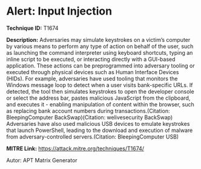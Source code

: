 # Alert: Input Injection

**Technique ID:** T1674

**Description:** Adversaries may simulate keystrokes on a victim’s computer by various means to perform any type of action on behalf of the user, such as launching the command interpreter using keyboard shortcuts,  typing an inline script to be executed, or interacting directly with a GUI-based application.  These actions can be preprogrammed into adversary tooling or executed through physical devices such as Human Interface Devices (HIDs).  For example, adversaries have used tooling that monitors the Windows message loop to detect when a user visits bank-specific URLs. If detected, the tool then simulates keystrokes to open the developer console or select the address bar, pastes malicious JavaScript from the clipboard, and executes it - enabling manipulation of content within the browser, such as replacing bank account numbers during transactions.(Citation: BleepingComputer BackSwap)(Citation: welivesecurity BackSwap)  Adversaries have also used malicious USB devices to emulate keystrokes that launch PowerShell, leading to the download and execution of malware from adversary-controlled servers.(Citation: BleepingComputer USB)

**MITRE Link:** https://attack.mitre.org/techniques/T1674/

Autor: APT Matrix Generator

<!--
Tactics: 
Technique ID: T1674
Status: Pending
-->
